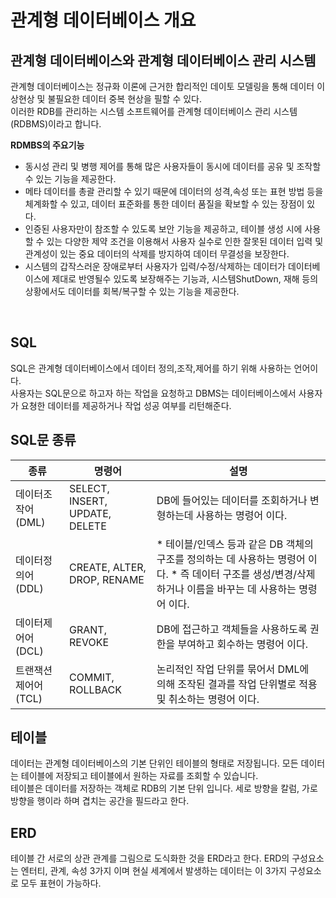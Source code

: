 <h1>관계형 데이터베이스 개요</h1>

<h2>관계형 데이터베이스와 관계형 데이터베이스 관리 시스템</h2>

관계형 데이터베이스는 정규화 이론에 근거한 합리적인 데이토 모델링을 통해 데이터 이상현상 및 불필요한 데이터 중복 현상을 필할 수 있다.<br>
이러한 RDB를 관리하는 시스템 소프트웨어를 관계형 데이터베이스 관리 시스템(RDBMS)이라고 합니다.

**RDMBS의 주요기능**
 * 동시성 관리 및 병행 제어를 통해 많은 사용자들이 동시에 데이터를 공유 및 조작할 수 있는 기능을 제공한다.
 * 메타 데이터를 총괄 관리할 수 있기 때문에 데이터의 성격,속성 또는 표현 방법 등을 체계화할 수 있고, 데이터 표준화를 통한 데이터 품질을 확보할 수 있는 장점이 있다.
 * 인증된 사용자만이 참조할 수 있도록 보안 기능을 제공하고, 테이블 생성 시에 사용할 수 있는 다양한 제약 조건을 이용해서 사용자 실수로 인한 잘못된 데이터 입력 및 관계성이 있는 중요 데이터의 삭제를 방지하여 데이터 무결성을 보장한다.
 * 시스템의 갑작스러운 장애로부터 사용자가 입력/수정/삭제하는 데이터가 데이터베이스에 제대로 반영될수 있도록 보장해주는 기능과, 시스템ShutDown, 재해 등의 상황에서도 데이터를 회복/복구할 수 있는 기능을 제공한다.

<br>

 <h2>SQL</h2>
 SQL은 관계형 데이터베이스에서 데이터 정의,조작,제어를 하기 위해 사용하는 언어이다.<br>
사용자는 SQL문으로 하고자 하는 작업을 요청하고 DBMS는 데이터베이스에서 사용자가 요쳥한 데이터를 제공하거나 작업 성공 여부를 리턴해준다.

 <h2>SQL문 종류</h2>

 |종류|명령어|설명|
 |----|-----|----|
 |데이터조작어(DML)|SELECT, INSERT, UPDATE, DELETE|DB에 들어있는 데이터를 조회하거나 변형하는데 사용하는 명령어 이다.|
 |데이터정의어(DDL)|CREATE, ALTER, DROP, RENAME| * 테이블/인덱스 등과 같은 DB 객체의 구조를 정의하는 데 사용하는 명령어 이다. * 즉 데이터 구조를 생성/변경/삭제하거나 이름을 바꾸는 데 사용하는 명령어 이다.|
 |데이터제어어(DCL)|GRANT, REVOKE|DB에 접근하고 객체들을 사용하도록 권한을 부여하고 회수하는 명령어 이다.|
 |트랜잭션 제어어(TCL)|COMMIT, ROLLBACK| 논리적인 작업 단위를 묶어서 DML에 의해 조작된 결과를 작업 단위별로 적용 및 취소하는 명령어 이다.|

 <h2>테이블</h2>

 데이터는 관계형 데이터베이스의 기본 단위인 테이블의 형태로 저장됩니다.
 모든 데이터는 테이블에 저장되고 테이블에서 원하는 자료를 조회할 수 있습니다.<BR>
 테이블은 데이터를 저장하는 객체로 RDB의 기본 단위 입니다.
 세로 방향을 칼럼, 가로 방향을 행이라 하며 겹치는 공간을 필드라고 한다.

 <h2>ERD</h2>
 
 테이블 간 서로의 상관 관계를 그림으로 도식화한 것을 ERD라고 한다.
 ERD의 구성요소는 엔터티, 관계, 속성 3가지 이며 현실 세계에서 발생하는 데이터는 이 3가지 구성요소로 모두 표현이 가능하다.
 



